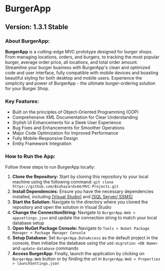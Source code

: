 # BurgerApp

## Version: 1.3.1 Stable

### About BurgerApp:

**BurgerApp** is a cutting-edge MVC prototype designed for burger shops. From managing locations, orders, and burgers, to tracking the most popular burger, average order price, all locations, and total order amount. Streamline your burger business with BurgerApp's clean and optimized code and user interface, fully compatible with mobile devices and boasting beautiful styling for both desktop and mobile users. Experience the simplicity and power of BurgerApp - the ultimate burger-ordering solution for your Burger Shop.

### Key Features:

- Built on the principles of Object-Oriented Programming (OOP)
- Comprehensive XML Documentation for Clear Understanding
- Stylish UI Enhancements for a Sleek User Experience
- Bug Fixes and Enhancements for Smoother Operations
- Major Code Optimization for Improved Performance
- Fully Mobile-Responsive Design
- Entity Framework Integration

### How to Run the App:

Follow these steps to run BurgerApp locally:

1. **Clone the Repository:** Start by cloning this repository to your local machine using the following command: `git clone https://github.com/Biohazardx44/MVC-Projects.git`
2. **Install Dependencies:** Ensure you have the necessary dependencies installed, including [[Visual Studio]](https://visualstudio.microsoft.com/downloads/) and [[SQL Server/ SSMS]](https://www.microsoft.com/en-us/sql-server/sql-server-downloads)
3. **Start the Solution:** Navigate to the directory where you cloned the repository and open the solution in Visual Studio
4. **Change the ConnectionString:** Navigate to `BurgerApp.Web > appsettings.json` and update the connection string to match your local database setup
5. **Open NuGet Package Console:** Navigate to `Tools > NuGet Package Manager > Package Manager Console`
6. **Setup Database:** Set `BurgerApp.DataAccess` as the default project in the console, then initialize the database using the `add-migration <DB Name>` and `update-database` commands
7. **Access BurgerApp:** Finally, launch the application by clicking on `BurgerApp.Web` button or by finding the url in `BurgerApp.Web > Properties > launchSettings.json`